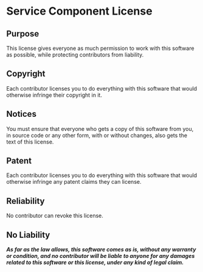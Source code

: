 # Service Component License

## Purpose

This license gives everyone as much permission to work with this software as possible, while protecting contributors from liability.

## Copyright

Each contributor licenses you to do everything with this software that would otherwise infringe their copyright in it.

## Notices

You must ensure that everyone who gets a copy of this software from you, in source code or any other form, with or without changes, also gets the text of this license.

## Patent

Each contributor licenses you to do everything with this software that would otherwise infringe any patent claims they can license.

## Reliability

No contributor can revoke this license.

## No Liability

***As far as the law allows, this software comes as is, without any warranty or condition, and no contributor will be liable to anyone for any damages related to this software or this license, under any kind of legal claim.***

